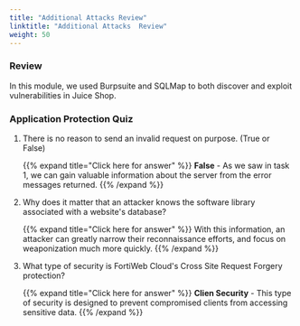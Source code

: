 ```yaml
---
title: "Additional Attacks Review"
linktitle: "Additional Attacks  Review"
weight: 50
---
```


### Review 

In this module, we used Burpsuite and SQLMap to both discover and exploit vulnerabilities in Juice Shop.

### Application Protection Quiz

1. There is no reason to send an invalid request on purpose. (True or False)

    {{% expand title="Click here for answer" %}}
**False** - As we saw in task 1, we can gain valuable information about the server from the error messages returned.
    {{% /expand %}}

2. Why does it matter that an attacker knows the software library associated with a website's database?

    {{% expand title="Click here for answer" %}}
With this information, an attacker can greatly narrow their reconnaissance efforts, and focus on weaponization much more quickly.
    {{% /expand %}}

3. What type of security is FortiWeb Cloud's Cross Site Request Forgery protection?

    {{% expand title="Click here for answer" %}}
**Clien Security** - This type of security is designed to prevent compromised clients from accessing sensitive data.
    {{% /expand %}}